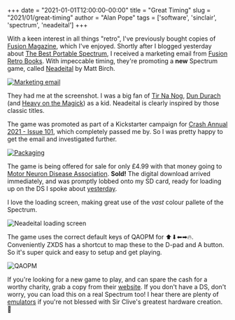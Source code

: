 +++
date = "2021-01-01T12:00:00-00:00"
title = "Great Timing"
slug = "2021/01/great-timing"
author = "Alan Pope"
tags = ['software', 'sinclair', 'spectrum', 'neadeital']
+++

With a keen interest in all things "retro", I've previously bought copies of [Fusion Magazine](https://fusionretrobooks.com/collections/fusion-magazine), which I've enjoyed. Shortly after I blogged yesterday about [The Best Portable Spectrum](https://popey.com/blog/2020/12/the-best-portable-spectrum/), I received a marketing email from [Fusion Retro Books](https://fusionretrobooks.com/). With impeccable timing, they're promoting a **new** Spectrum game, called [Neadeital](https://fusionretrobooks.com/products/neadeital-digital-version) by Matt Birch. 

[![Marketing email](/blog/images/2021-01-01/marketing.png)](https://fusionretrobooks.com/products/neadeital-digital-version)

They had me at the screenshot. I was a big fan of [Tir Na Nog](https://en.wikipedia.org/wiki/Tir_Na_Nog_(video_game)), [Dun Durach](https://en.wikipedia.org/wiki/Dun_Darach) (and [Heavy on the Magick](https://en.wikipedia.org/wiki/Heavy_on_the_Magick)) as a kid. Neadeital is clearly inspired by those classic titles. 

The game was promoted as part of a Kickstarter campaign for [Crash Annual 2021 - Issue 101](https://www.kickstarter.com/projects/zzap642021annual/crash-annual-2021-issue-101), which completely passed me by. So I was pretty happy to get the email and investigated further. 

[![Packaging](/blog/images/2021-01-01/packaging.jpeg)](https://www.kickstarter.com/projects/zzap642021annual/crash-annual-2021-issue-101)

The game is being offered for sale for only £4.99 with that money going to [Motor Neuron Disease Association](https://www.mndassociation.org/). **Sold!** The digital download arrived immediately, and was promptly lobbed onto my SD card, ready for loading up on the DS I spoke about [yesterday](https://popey.com/blog/2020/12/the-best-portable-spectrum/).

I love the loading screen, making great use of the *vast* colour pallete of the Spectrum.

![Neadeital loading screen](/blog/images/2021-01-01/loading.jpg)

The game uses the correct default keys of QAOPM for ⬆⬇⬅➡🔥. Conveniently ZXDS has a shortcut to map these to the D-pad and A button. So it's super quick and easy to setup and get playing.

![QAOPM](/blog/images/2021-01-01/qaopm.jpg)

If you're looking for a new game to play, and can spare the cash for a worthy charity, grab a copy from their [website](https://fusionretrobooks.com/products/neadeital-digital-version). If you don't have a DS, don't worry, you can load this on a real Spectrum too! I hear there are plenty of [emulators](https://worldofspectrum.org/faq/emulators/emulators.htm) if you're not blessed with Sir Clive's greatest hardware creation. 🙏


